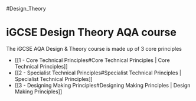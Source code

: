 #Design_Theory
# iGCSE Design Theory AQA course
The iGCSE AQA Design & Theory course is made up of 3 core principles

- [[1 - Core Technical Principles#Core Technical Principles | Core Technical Principles]]
- [[2 - Specialist Technical Principles#Specialist Technical Principles | Specialist Technical Principles]]
- [[3 - Designing Making Principles#Designing Making Principles | Design Making Principles]]